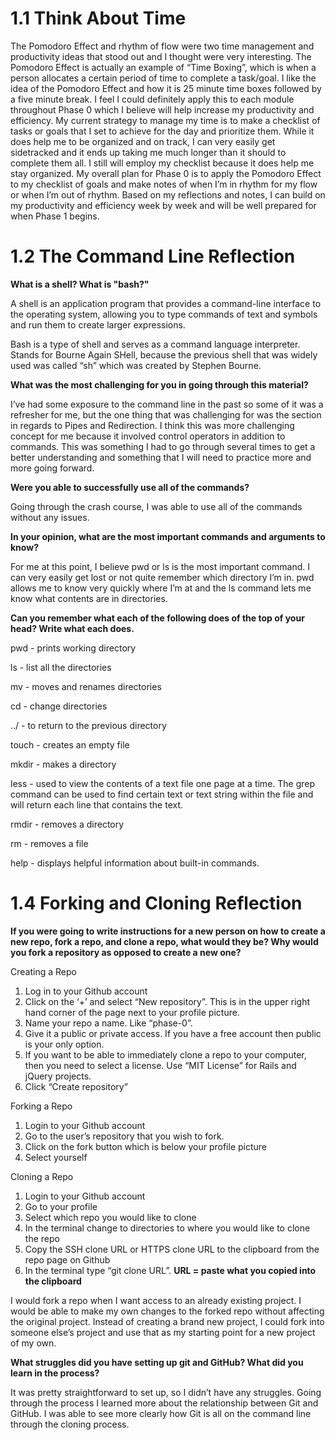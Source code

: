 # 1.1 Think About Time
The Pomodoro Effect and rhythm of flow were two time management and productivity ideas that stood out and I thought were very interesting.  The Pomodoro Effect is actually an example of “Time Boxing”, which is when a person allocates a certain period of time to complete a task/goal.  I like the idea of the Pomodoro Effect and how it is 25 minute time boxes followed by a five minute break.  I feel I could definitely apply this to each module throughout Phase 0 which I believe will help increase my productivity and efficiency.  My current strategy to manage my time is to make a checklist of tasks or goals that I set to achieve for the day and prioritize them.  While it does help me to be organized and on track, I can very easily get sidetracked and it ends up taking me much longer than it should to complete them all.  I still will employ my checklist because it does help me stay organized.  My overall plan for Phase 0 is to apply the Pomodoro Effect to my checklist of goals and make notes of when I’m in rhythm for my flow or when I’m out of rhythm.  Based on my reflections and notes, I can build on my productivity and efficiency week by week and will be well prepared for when Phase 1 begins.

# 1.2 The Command Line Reflection
**What is a shell? What is "bash?"**

A shell is an application program that provides a command-line interface to the operating system, allowing you to type commands of text and symbols and run them to create larger expressions.

Bash is a type of shell and serves as a command language interpreter.  Stands for Bourne Again SHell, because the previous shell that was widely used was called “sh” which was created by Stephen Bourne.



**What was the most challenging for you in going through this material?**

I’ve had some exposure to the command line in the past so some of it was a refresher for me, but the one thing that was challenging for was the section in regards to Pipes and Redirection.  I think this was more challenging concept for me because it involved control operators in addition to commands. This was something I had to go through several times to get a better understanding and something that I will need to practice more and more going forward.

**Were you able to successfully use all of the commands?**

Going through the crash course, I was able to use all of the commands without any issues.

**In your opinion, what are the most important commands and arguments to know?**

For me at this point, I believe pwd  or ls is the most important command.  I can very easily get lost or not quite remember which directory I’m in.  pwd allows me to know very quickly where I’m at and the ls command lets me know what contents are in directories.

**Can you remember what each of the following does of the top of your head? Write what each does.**

pwd - prints working directory

ls - list all the directories

mv - moves and renames directories

cd - change directories

../ - to return to the previous directory

touch - creates an empty file

mkdir - makes a directory

less - used to view the contents of a text file one page at a time.  The grep command can be used to find certain text or text string within the file and will return each line that contains the text.

rmdir - removes a directory

rm - removes a file

help - displays helpful information about built-in commands.

# 1.4 Forking and Cloning Reflection
**If you were going to write instructions for a new person on how to create a new repo, fork a repo, and clone a repo, what would they be? Why would you fork a repository as opposed to create a new one?**

Creating a Repo

1. Log in to your Github account
2. Click on the ‘+’ and select “New repository”.  This is in the upper right hand corner of the page next to your profile picture.
3. Name your repo a name.  Like “phase-0”.
4. Give it a public or private access.  If you have a free account then public is your only option.
5. If you want to be able to immediately clone a repo to your computer, then you need to select a license.  Use “MIT License” for Rails and jQuery projects.
6. Click “Create repository”


Forking a Repo

1. Login to your Github account
2. Go to the user’s repository that you wish to fork.
3. Click on the fork button which is below your profile picture
4. Select yourself

Cloning a Repo

1. Login to your Github account
2. Go to your profile
3. Select which repo you would like to clone
4. In the terminal change to directories to where you would like to clone the repo
5. Copy the SSH clone URL or HTTPS clone URL to the clipboard from the repo page on Github
6. In the terminal type “git clone URL”.  **URL = paste what you copied into the clipboard**

I would fork a repo when I want access to an already existing project.  I would be able to make my own changes to the forked repo without affecting the original project.  Instead of creating a brand new project, I could fork into someone else’s project and use that as my starting point for a new project of my own.



**What struggles did you have setting up git and GitHub? What did you learn in the process?**

It was pretty straightforward to set up, so I didn’t have any struggles. Going through the process I learned more about the relationship between Git and GitHub.  I was able to see more clearly how Git is all on the command line through the cloning process.